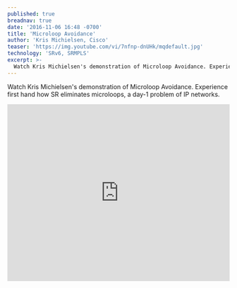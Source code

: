 ```yaml
---
published: true
breadnav: true
date: '2016-11-06 16:48 -0700'
title: 'Microloop Avoidance'
author: 'Kris Michielsen, Cisco'
teaser: 'https://img.youtube.com/vi/7nfnp-dnUHk/mqdefault.jpg'
technology: 'SRv6, SRMPLS'
excerpt: >-
  Watch Kris Michielsen's demonstration of Microloop Avoidance. Experience first hand how SR eliminates microloops, a day-1 problem of IP networks.
---
```

Watch Kris Michielsen's demonstration of Microloop Avoidance. Experience first hand how SR eliminates microloops, a day-1 problem of IP networks.

<iframe width="100%" height="400px" src="https://www.youtube.com/embed/7nfnp-dnUHk" frameborder="0" allowfullscreen></iframe>
